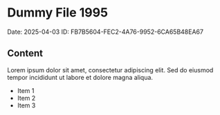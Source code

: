 # Dummy File 1995

Date: 2025-04-03
ID: FB7B5604-FEC2-4A76-9952-6CA65B48EA67

## Content

Lorem ipsum dolor sit amet, consectetur adipiscing elit.
Sed do eiusmod tempor incididunt ut labore et dolore magna aliqua.

* Item 1
* Item 2
* Item 3

